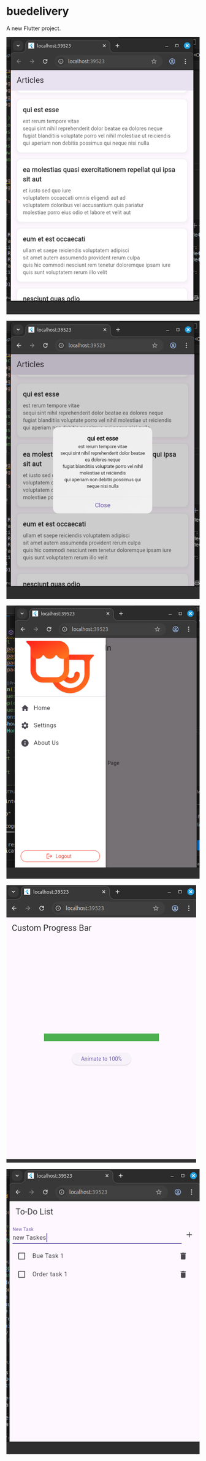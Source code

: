 # buedelivery

A new Flutter project.

<!-- screenshots -->
![Fetch data from json placeholder](https://github.com/yared098/Bue-Test-Project/blob/main/screenshots/ONE1.png)




![Fetch data from json placeholder detial](https://github.com/yared098/Bue-Test-Project/blob/main/screenshots/SEVEN1.png)

![Drawer with Fade-In](https://github.com/yared098/Bue-Test-Project/blob/main/screenshots/five1.png)

![Custom Progress Bar](https://github.com/yared098/Bue-Test-Project/blob/main/screenshots/four2.png)


![Todo List](https://github.com/yared098/Bue-Test-Project/blob/main/screenshots/todo1.png)